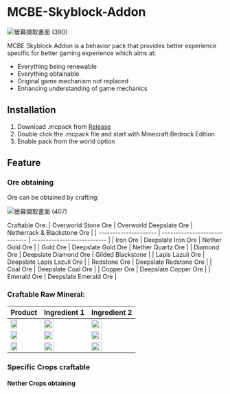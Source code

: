 # MCBE-Skyblock-Addon
![螢幕擷取畫面 (390)](https://user-images.githubusercontent.com/77906640/147713933-8ea25541-e43a-455a-8dd8-de954b93fe00.png)

MCBE Skyblock Addon is a behavior pack that provides better experience specific for better gaming experience which aims at:
- Everything being renewable
- Everything obtainable
- Original game mechanism not replaced
- Enhancing understanding of game mechanics

## Installation
1. Download .mcpack from [Release](https://github.com/TimothyGrass/MCBE-Skyblock-Addon/releases)
2. Double click the .mcpack file and start with Minecraft:Bedrock Edition
3. Enable pack from the world option

## Feature
### Ore obtaining
Ore can be obtained by crafting:

![螢幕擷取畫面 (407)](https://user-images.githubusercontent.com/77906640/147718159-d5ed11cb-e646-4b21-8c86-073d2a736a26.png)

Craftable Ore:
| Overworld Stone Ore   | Overworld Deepslate Ore       | Netherrack & Blackstone Ore |
| --------------------- | ----------------------------- | --------------------------- |
| Iron Ore              | Deepslate Iron Ore            | Nether Gold Ore             |
| Gold Ore              | Deepslate Gold Ore            | Nether Quartz Ore           |
| Diamond Ore           | Deepslate Diamond Ore         | Gilded Blackstone           |
| Lapis Lazuli Ore      | Deepslate Lapis Lazuli Ore    |
| Redstone Ore          | Deepslate Redstone Ore        |
| Coal Ore              | Deepslate Coal Ore            |
| Copper Ore            | Deepslate Copper Ore          |
| Emerald Ore           | Deepslate Emerald Ore         |

### Craftable Raw Mineral:

| Product       | Ingredient 1          | Ingredient 2          |
| ------------- | --------------------- | --------------------- |
| <img src="https://user-images.githubusercontent.com/77906640/147720018-a8763235-8dfc-4fe8-ba84-66dcf24da307.png" width="50%;">    | <img src="https://user-images.githubusercontent.com/77906640/147720749-5bec6056-ba11-4fcf-a003-474ec6ad9e54.png" width="50%;">    | <img src="https://user-images.githubusercontent.com/77906640/147720878-31de832b-54c7-486a-967b-4adeff07720c.png" width="50%;">  |
| <img src="https://user-images.githubusercontent.com/77906640/147720992-bf2f9a11-7b00-47cc-b3ba-e044ad33aef3.png" width="50%;">    | <img src="https://user-images.githubusercontent.com/77906640/147721051-ae5c9203-485e-4b65-bf6b-053f9e8782ee.png" width="50%;">    | <img src="https://user-images.githubusercontent.com/77906640/147721063-5b6d2d9f-2c6d-4973-abe1-b2804308b870.png" width="50%;">  |
| <img src="https://user-images.githubusercontent.com/77906640/147720749-5bec6056-ba11-4fcf-a003-474ec6ad9e54.png" width="50%;">    | <img src="https://user-images.githubusercontent.com/77906640/147721103-1c676058-63dc-4023-b631-edd8b943e9eb.png" width="50%;">    | <img src="https://user-images.githubusercontent.com/77906640/147721114-a3a36fc4-02c4-44ca-be7f-c48a2d646472.png" width="50%;">  |

### Specific Crops craftable
#### Nether Crops obtaining
